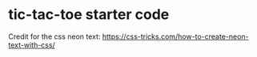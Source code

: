 # tic-tac-toe starter code
Credit for the css neon text: https://css-tricks.com/how-to-create-neon-text-with-css/